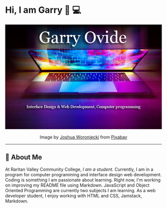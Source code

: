 # Hi, I am Garry 👋 💻 

<p align="center">
<img src="/img/laptop.png" alt="laptop"></p>

<p align="center">Image by <a href="https://pixabay.com/users/joshuaworoniecki-12734309/?utm_source=link-attribution&amp;utm_medium=referral&amp;utm_campaign=image&amp;utm_content=5673901">Joshua Woroniecki</a> from <a href="https://pixabay.com//?utm_source=link-attribution&amp;utm_medium=referral&amp;utm_campaign=image&amp;utm_content=5673901">Pixabay</a></p>

----------

## 🚀 About Me

At Raritan Valley Community College, *I am a student*. Currently, I am in a program for computer programming and interface design web development. Coding is something I am passionate about learning. Right now, I'm working on improving my README file using Markdown. JavaScript and Object Oriented Programming are currently two subjects I am learning. As a web developer student, I enjoy working with HTML and CSS, Jamstack, Markdown.
